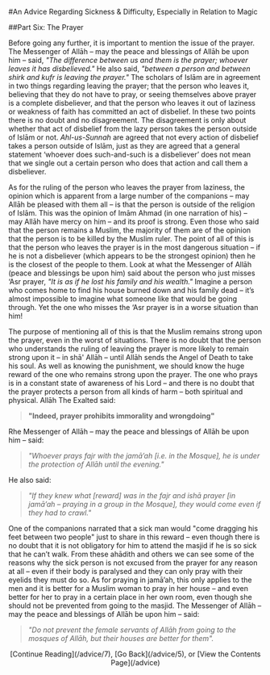 [title: Advice Part Six: The Prayer - muhammadtim.com]:/
[menu-locgroup: advice]:/
[path: /advice/6]:/
[alias: /articles/advice/6]:/

#An Advice Regarding Sickness & Difficulty, Especially in Relation to Magic

##Part Six: The Prayer
<br/>

Before going any further, it is important to mention the issue of the prayer. The Messenger of Allāh – may the peace and blessings of Allāh be upon him – said, *"The difference between us and them is the prayer; whoever leaves it has disbelieved."* He also said, *"between a person and between shirk and kufr is leaving the prayer."* The scholars of Islām are in agreement in two things regarding leaving the prayer; that the person who leaves it, believing that they do not have to pray, or seeing themselves above prayer is a complete disbeliever, and that the person who leaves it out of laziness or weakness of faith has committed an act of disbelief. In these two points there is no doubt and no disagreement. The disagreement is only about whether that act of disbelief from the lazy person takes the person outside of Islām or not. *Ahl-us-Sunnah* are agreed that not every action of disbelief takes a person outside of Islām, just as they are agreed that a general statement ‘whoever does such-and-such is a disbeliever’ does not mean that we single out a certain person who does that action and call them a disbeliever.
As for the ruling of the person who leaves the prayer from laziness, the opinion which is apparent from a large number of the companions – may Allāh be pleased with them all – is that the person is outside of the religion of Islām. This was the opinion of Imām Ahmad (in one narration of his) – may Allāh have mercy on him – and its proof is strong. Even those who said that the person remains a Muslim, the majority of them are of the opinion that the person is to be killed by the Muslim ruler. The point of all of this is that the person who leaves the prayer is in the most dangerous situation – if he is not a disbeliever (which appears to be the strongest opinion) then he is the closest of the people to them. Look at what the Messenger of Allāh (peace and blessings be upon him) said about the person who just misses ‘Asr prayer, *"It is as if he lost his family and his wealth."* Imagine a person who comes home to find his house burned
down and his family dead – it’s almost impossible to imagine what someone like that would be going through. Yet the one who misses the ‘Asr prayer is in a worse situation than him!
The purpose of mentioning all of this is that the Muslim remains strong upon the prayer, even in the worst of situations. There is no doubt that the person who understands the ruling of leaving the prayer is more likely to remain strong upon it – in shā' Allāh – until Allāh sends the Angel of Death to take his soul. As well as knowing the punishment, we should know the huge reward of the one who remains strong upon the prayer. The one who prays is in a constant state of awareness of his Lord – and there is no doubt that the prayer protects a person from all kinds of harm – both spiritual and physical. Allāh The Exalted said:
>**"Indeed, prayer prohibits immorality and wrongdoing"** 
Rhe Messenger of Allāh – may the peace and blessings of Allāh be upon him – said:
>*"Whoever prays fajr with the jamā’ah [i.e. in the Mosque], he is under the protection of Allāh until the evening."*
He also said:
>*"If they knew what [reward] was in the fajr and ishā prayer [in jamā’ah – praying in a group in the Mosque], they would come even if they had to crawl."* 
One of the companions narrated that a sick man would "come dragging his feet between two people" just to share in this reward – even though there is no doubt that it is not obligatory for him to attend the masjid if he is so sick that he can’t walk. From these ahādith and others we can see some of the reasons why the sick person is not excused from the prayer for any reason at all – even if their body is paralysed and they can only pray with their eyelids they must do so. As for praying in jamā’ah, this only applies to the men and it is better for a Muslim woman to pray in her house – and even better for her to pray in a certain place in her own room, even though she should not be prevented from going to the masjid. The Messenger of Allāh – may the peace and blessings of Allāh be upon him – said:
>*"Do not prevent the female servants of Allāh from going to the mosques of Allāh, but their houses are better for them".*

<p style="text-align:center">[Continue Reading](/advice/7), [Go Back](/advice/5), or [View the Contents Page](/advice)